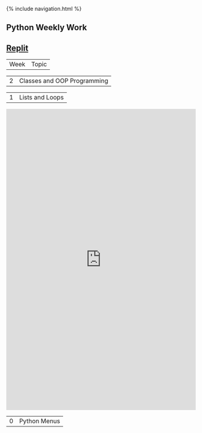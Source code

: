 {% include navigation.html %}
## Python Weekly Work
## [Replit](https://replit.com/@sarayu-pr11/Sarayutri1#hacks/main.py)
<table>
  <tr>
    <td>Week</td>
    <td>Topic</td>
  </tr>
 </table>
 
 <table>
  <tr>
    <td>2</td>
    <td>Classes and OOP Programming</td>
  </tr>
 </table>
 <table>
  <tr>
    <td>1</td>
    <td>Lists and Loops </td>
  </tr>
 </table>

<iframe frameborder="0" width="100%" height="800px" src="https://replit.com/@sarayu-pr11/Sarayutri1#hacks/main.py">
</iframe> <table>
  <tr>
    <td>0</td>
    <td>Python Menus</td>
  </tr>
</table>
